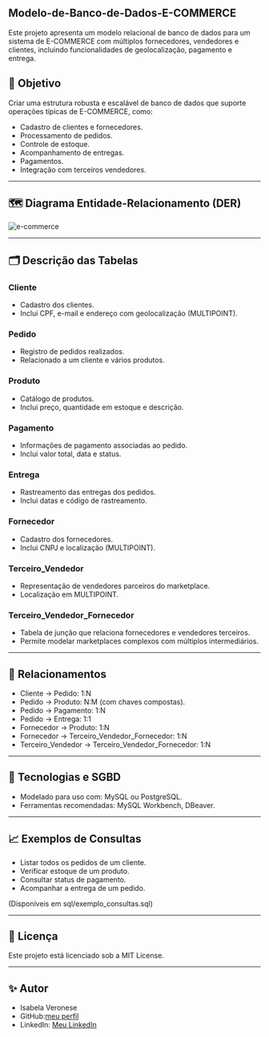 ## Modelo-de-Banco-de-Dados-E-COMMERCE

Este projeto apresenta um modelo relacional de banco de dados para um sistema de E-COMMERCE com múltiplos fornecedores, 
vendedores e clientes, incluindo funcionalidades de geolocalização, pagamento e entrega.

## 📌 Objetivo

Criar uma estrutura robusta e escalável de banco de dados que suporte operações típicas de E-COMMERCE, como:

- Cadastro de clientes e fornecedores.
- Processamento de pedidos.
- Controle de estoque.
- Acompanhamento de entregas.
- Pagamentos.
- Integração com terceiros vendedores.

---

## 🗺️ Diagrama Entidade-Relacionamento (DER)

![e-commerce](https://github.com/user-attachments/assets/5454f99b-7ecb-420c-8482-1c908915ac74)

---

## 🗂️ Descrição das Tabelas

### Cliente
- Cadastro dos clientes.
- Inclui CPF, e-mail e endereço com geolocalização (MULTIPOINT).

### Pedido
- Registro de pedidos realizados.
- Relacionado a um cliente e vários produtos.

### Produto
- Catálogo de produtos.
- Inclui preço, quantidade em estoque e descrição.

### Pagamento
- Informações de pagamento associadas ao pedido.
- Inclui valor total, data e status.

### Entrega
- Rastreamento das entregas dos pedidos.
- Inclui datas e código de rastreamento.

### Fornecedor
- Cadastro dos fornecedores.
- Inclui CNPJ e localização (MULTIPOINT).

### Terceiro_Vendedor
- Representação de vendedores parceiros do marketplace.
- Localização em MULTIPOINT.

### Terceiro_Vendedor_Fornecedor
- Tabela de junção que relaciona fornecedores e vendedores terceiros.
- Permite modelar marketplaces complexos com múltiplos intermediários.

---

## 🔗 Relacionamentos

- Cliente → Pedido: 1:N
- Pedido → Produto: N:M (com chaves compostas).
- Pedido → Pagamento: 1:N
- Pedido → Entrega: 1:1
- Fornecedor → Produto: 1:N
- Fornecedor → Terceiro_Vendedor_Fornecedor: 1:N
- Terceiro_Vendedor → Terceiro_Vendedor_Fornecedor: 1:N

---

## 💾 Tecnologias e SGBD

- Modelado para uso com: MySQL ou PostgreSQL.
- Ferramentas recomendadas: MySQL Workbench, DBeaver.

---

## 📈 Exemplos de Consultas

- Listar todos os pedidos de um cliente.
- Verificar estoque de um produto.
- Consultar status de pagamento.
- Acompanhar a entrega de um pedido.

(Disponíveis em sql/exemplo_consultas.sql)

---

## 📝 Licença

Este projeto está licenciado sob a MIT License.


---

## ✨ Autor

- Isabela Veronese 
- GitHub:[meu perfil](https://github.com/IsabelaVeronese05)
- LinkedIn: [Meu LinkedIn](https://www.linkedin.com/in/isabela-veronese-11058a260)

